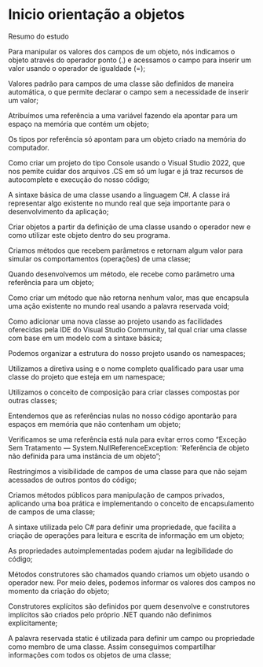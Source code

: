 ﻿# Inicio orientação a objetos

Resumo do estudo

Para manipular os valores dos campos de um objeto, nós indicamos o objeto através do operador ponto (.) e acessamos o campo para inserir um valor usando o operador de igualdade (=);

Valores padrão para campos de uma classe são definidos de maneira automática, o que permite declarar o campo sem a necessidade de inserir um valor;

Atribuímos uma referência a uma variável fazendo ela apontar para um espaço na memória que contém um objeto;

Os tipos por referência só apontam para um objeto criado na memória do computador.

Como criar um projeto do tipo Console usando o Visual Studio 2022, que nos pemite cuidar dos arquivos .CS em só um lugar e já traz recursos de autocomplete e execução do nosso código;

A sintaxe básica de uma classe usando a linguagem C#. A classe irá representar algo existente no mundo real que seja importante para o desenvolvimento da aplicação;

Criar objetos a partir da definição de uma classe usando o operador new e como utilizar este objeto dentro do seu programa.

Criamos métodos que recebem parâmetros e retornam algum valor para simular os comportamentos (operações) de uma classe;

Quando desenvolvemos um método, ele recebe como parâmetro uma referência para um objeto;

Como criar um método que não retorna nenhum valor, mas que encapsula uma ação existente no mundo real usando a palavra reservada void;

Como adicionar uma nova classe ao projeto usando as facilidades oferecidas pela IDE do Visual Studio Community, tal qual criar uma classe com base em um modelo com a sintaxe básica;

Podemos organizar a estrutura do nosso projeto usando os namespaces;

Utilizamos a diretiva using e o nome completo qualificado para usar uma classe do projeto que esteja em um namespace;

Utilizamos o conceito de composição para criar classes compostas por outras classes;

Entendemos que as referências nulas no nosso código apontarão para espaços em memória que não contenham um objeto;

Verificamos se uma referência está nula para evitar erros como “Exceção Sem Tratamento — System.NullReferenceException: 'Referência de objeto não definida para uma instância de um objeto”;

Restringimos a visibilidade de campos de uma classe para que não sejam acessados de outros pontos do código;

Criamos métodos públicos para manipulação de campos privados, aplicando uma boa prática e implementando o conceito de encapsulamento de campos de uma classe;

A sintaxe utilizada pelo C# para definir uma propriedade, que facilita a criação de operações para leitura e escrita de informação em um objeto;

As propriedades autoimplementadas podem ajudar na legibilidade do código;

Métodos construtores são chamados quando criamos um objeto usando o operador new. Por meio deles, podemos informar os valores dos campos no momento da criação do objeto;

Construtores explícitos são definidos por quem desenvolve e construtores implícitos são criados pelo próprio .NET quando não definimos explicitamente;

A palavra reservada static é utilizada para definir um campo ou propriedade como membro de uma classe. Assim conseguimos compartilhar informações com todos os objetos de uma classe;